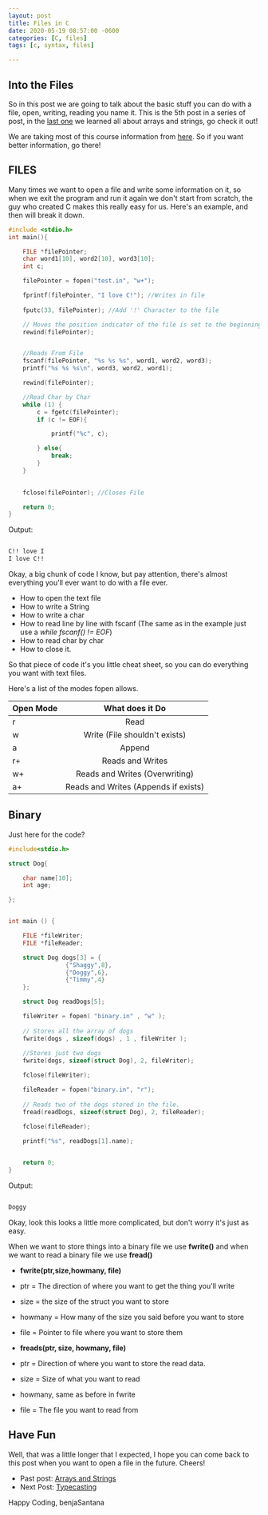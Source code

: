```yaml
---
layout: post
title: Files in C
date: 2020-05-19 08:57:00 -0600
categories: [C, files]
tags: [c, syntax, files]

---
```


## Into the Files

So in this post we are going to talk about the basic stuff you can do with a file, open, writing, reading you name it. This is the 5th post in a series of post, in the [last one][ReLearning] we learned all about arrays and strings, go check it out!

We are taking most of this course information from [here][page]. So if you want better information, go there!

## FILES

Many times we want to open a file and write some information on it, so when we exit the program and run it again we don't start from scratch, the guy who created C makes this really easy for us. Here's an example, and then will break it down.


```c
#include <stdio.h>
int main(){

    FILE *filePointer;
    char word1[10], word2[10], word3[10];
    int c;

    filePointer = fopen("test.in", "w+");

    fprintf(filePointer, "I love C!"); //Writes in file
    
    fputc(33, filePointer); //Add '!' Character to the file

    // Moves the position indicator of the file is set to the beginning
    rewind(filePointer); 


    //Reads From File
    fscanf(filePointer, "%s %s %s", word1, word2, word3); 
    printf("%s %s %s\n", word3, word2, word1);

    rewind(filePointer);

    //Read Char by Char
    while (1) {
        c = fgetc(filePointer);
        if (c != EOF){

            printf("%c", c);

        } else{
            break;
        }
    }
    

    fclose(filePointer); //Closes File

    return 0;
}
```
Output:

```bash

C!! love I
I love C!!

```
Okay, a big chunk of code I know, but pay attention, there's almost everything you'll ever want to do with a file ever. 

* How to open the text file
* How to write a String
* How to write a char
* How to read line by line with fscanf (The same as in the example just use a _while fscanf() != EOF_)
* How to read char by char
* How to close it.

So that piece of code it's you little cheat sheet, so you can do everything you want with text files.

Here's a list of the modes fopen allows.

| Open Mode        | What does it Do |
| ------------- |:---------------------------:|
| r      | Read |
| w      | Write (File shouldn't exists)      |
| a      | Append  |
| r+      | Reads and Writes  |
| w+     | Reads and Writes (Overwriting) |
| a+      | Reads and Writes (Appends if exists) |


## Binary

Just here for the code?

```c
#include<stdio.h>

struct Dog{

    char name[10];
    int age;

};


int main () {

    FILE *fileWriter;
    FILE *fileReader;

    struct Dog dogs[3] = {
                {"Shaggy",8},
                {"Doggy",6},
                {"Timmy",4}
    };

    struct Dog readDogs[5];

    fileWriter = fopen( "binary.in" , "w" ); 
    
    // Stores all the array of dogs
    fwrite(dogs , sizeof(dogs) , 1 , fileWriter ); 
    
    //Stores just two dogs
    fwrite(dogs, sizeof(struct Dog), 2, fileWriter); 

    fclose(fileWriter);

    fileReader = fopen("binary.in", "r");
    
    // Reads two of the dogs stored in the file.
    fread(readDogs, sizeof(struct Dog), 2, fileReader); 
    
    fclose(fileReader);

    printf("%s", readDogs[1].name);


    return 0;
}
```
Output:

```bash

Doggy

```
Okay, look this looks a little more complicated, but don't worry it's just as easy.

When we want to store things into a binary file we use __fwrite()__ and when we want to read a binary file we use __fread()__

* __fwrite(ptr,size,howmany, file)__

* ptr = The direction of where you want to get the thing you'll write
* size = the size of the struct you want to store
* howmany = How many of the size you said before you want to store
* file = Pointer to file where you want to store them

* __freads(ptr, size, howmany, file)__

* ptr = Direction of where you want to store the read data.
* size = Size of what you want to read
* howmany, same as before in fwrite
* file = The file you want to read from

## Have Fun

Well, that was a little longer that I expected, I hope you can come back to this post when you want to open a file in the future. Cheers!


* Past post: [Arrays and Strings][ReLearning]
* Next Post: [Typecasting][nextLesson]

Happy Coding,
benjaSantana

[page]: https://www.cprogramming.com/tutorial/c/lesson1.html
[ReLearning]: https://benjasantana.github.io/2020/05/18/Arrays-Strings.html
[nextLesson]: https://benjasantana.github.io/2020/05/20/Typecasting.html
